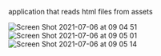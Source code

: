 application that reads html files from assets

![Screen Shot 2021-07-06 at 09 04 51](https://user-images.githubusercontent.com/65408592/124531741-5544b380-de39-11eb-9f49-e27fd36a3d9d.png)
![Screen Shot 2021-07-06 at 09 05 01](https://user-images.githubusercontent.com/65408592/124531745-583fa400-de39-11eb-85be-bbf3bab5f20d.png)
![Screen Shot 2021-07-06 at 09 05 14](https://user-images.githubusercontent.com/65408592/124531749-5aa1fe00-de39-11eb-958c-598ca9e1fd2b.png)
